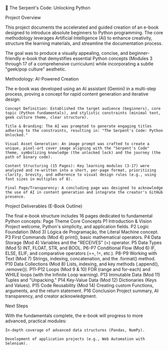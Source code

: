 🐍 The Serpent's Code: Unlocking Python

Project Overview

This project documents the accelerated and guided creation of an e-book designed to introduce absolute beginners to Python programming. The core methodology leverages Artificial Intelligence (AI) to enhance creativity, structure the learning materials, and streamline the documentation process.

The goal was to produce a visually appealing, concise, and beginner-friendly e-book that demystifies essential Python concepts (Modules 3 through 17 of a comprehensive curriculum) while incorporating a subtle "geek/pop culture" aesthetic.

Methodology: AI-Powered Creation

The e-book was developed using an AI assistant (Gemini) in a multi-step process, proving a concept for rapid content generation and iterative design:

    Concept Definition: Established the target audience (beginners), core topic (Python fundamentals), and stylistic constraints (minimal text, geek culture theme, clear structure).

    Title & Branding: The AI was prompted to generate engaging titles adhering to the constraints, resulting in: "The Serpent's Code: Python Unlocked."

    Visual Asset Generation: An image prompt was crafted to create a unique, pixel-art cover image aligning with the "Serpent's Code" theme, symbolizing knowledge (the unlocked lock) and the journey (the path of binary code).

    Content Structuring (15 Pages): Key learning modules (3-17) were analyzed and re-written into a short, per-page format, prioritizing clarity, brevity, and adherence to visual design rules (e.g., using font sizes in multiples of 8).

    Final Page/Transparency: A concluding page was designed to acknowledge the use of AI in content generation and integrate the creator's GitHub presence.

Project Deliverables (E-Book Outline)

The final e-book structure includes 16 pages dedicated to fundamental Python concepts:
Page	Theme	Core Concepts
P1	Introduction & Vision	Project welcome, Python's simplicity, and application fields.
P2	Logic Foundation (Mod 3)	Lógica de Programação, the Literal Machine concept.
P3	First Commands (Mod 4)	print(), basic mathematical operators.
P4	Data Storage (Mod 4)	Variables and the "RECEIVES" (=) operator.
P5	Data Types (Mod 5)	INT, FLOAT, STR, and BOOL.
P6-P7	Conditional Flow (Mod 6)	IF, ELSE, ELIF, and comparative operators (==, !=, etc.).
P8-P9	Working with Text (Mod 7)	Strings, indexing, concatenation, and the .format() method.
P10	Data Collections (Mod 8)	Lists, indexing, and key methods (.append(), .remove()).
P11-P12	Loops (Mod 9 & 10)	FOR (range and for-each) and WHILE loops (with the Infinite Loop warning).
P13	Immutable Data (Mod 11)	Tuples and "Unpacking."
P14	Key-Value Data (Mod 12)	Dictionaries (Keys and Values).
P15	Code Reusability (Mod 14)	Creating custom Functions, arguments, and the return statement.
P16	Conclusion	Project summary, AI transparency, and creator acknowledgment.

Next Steps

With the fundamentals complete, the e-book will progress to more advanced, practical modules:

    In-depth coverage of advanced data structures (Pandas, NumPy).

    Development of application projects (e.g., Web Automation with Selenium).

